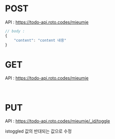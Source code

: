 # POST
API : https://todo-api.roto.codes/mieumje
```js
// body :
{
    "content": "content 내용"
}
```

# GET
API : https://todo-api.roto.codes/mieumje

<BR>

# PUT

API : https://todo-api.roto.codes/mieumje/_id/toggle

istoggled 값의 반대되는 값으로 수정